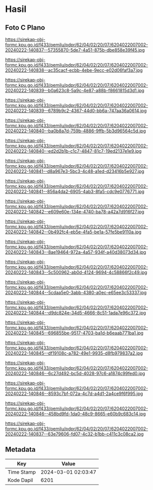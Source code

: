 # Hasil

## Foto C Plano

https://sirekap-obj-formc.kpu.go.id/f433/pemilu/pdpr/62/04/02/20/07/6204022007002-20240222-140837--57355870-5de7-4a51-875b-dbe858e39f45.jpg

https://sirekap-obj-formc.kpu.go.id/f433/pemilu/pdpr/62/04/02/20/07/6204022007002-20240222-140838--ac35cacf-ecbb-4ebe-9ecc-e02d06faf3a7.jpg

https://sirekap-obj-formc.kpu.go.id/f433/pemilu/pdpr/62/04/02/20/07/6204022007002-20240222-140839--b0a623c8-5a9c-4e87-a88b-f8661815d3d1.jpg

https://sirekap-obj-formc.kpu.go.id/f433/pemilu/pdpr/62/04/02/20/07/6204022007002-20240222-140839--6789b9c2-4367-44d0-bb6a-747aa36a0614.jpg

https://sirekap-obj-formc.kpu.go.id/f433/pemilu/pdpr/62/04/02/20/07/6204022007002-20240222-140840--ba0b8a7d-759b-4886-9ffb-5b3d96564c5d.jpg

https://sirekap-obj-formc.kpu.go.id/f433/pemilu/pdpr/62/04/02/20/07/6204022007002-20240222-140840--ed2d2b1b-c1c7-4847-81c7-19ed2137e1e9.jpg

https://sirekap-obj-formc.kpu.go.id/f433/pemilu/pdpr/62/04/02/20/07/6204022007002-20240222-140841--d8a967e3-5bc3-4c48-a1ed-d23416b5e927.jpg

https://sirekap-obj-formc.kpu.go.id/f433/pemilu/pdpr/62/04/02/20/07/6204022007002-20240222-140841--856a4da2-6905-4ab3-8fa5-cdc9e0776771.jpg

https://sirekap-obj-formc.kpu.go.id/f433/pemilu/pdpr/62/04/02/20/07/6204022007002-20240222-140842--e609e60e-134e-4740-ba78-a42a7d916f27.jpg

https://sirekap-obj-formc.kpu.go.id/f433/pemilu/pdpr/62/04/02/20/07/6204022007002-20240222-140842--0b492fc4-eb5e-4fa5-be1a-57fe5be9110a.jpg

https://sirekap-obj-formc.kpu.go.id/f433/pemilu/pdpr/62/04/02/20/07/6204022007002-20240222-140843--8ae19464-972a-4a57-934f-a40d38073d34.jpg

https://sirekap-obj-formc.kpu.go.id/f433/pemilu/pdpr/62/04/02/20/07/6204022007002-20240222-140843--5c500962-ab0d-4124-9694-4c58866f2c49.jpg

https://sirekap-obj-formc.kpu.go.id/f433/pemilu/pdpr/62/04/02/20/07/6204022007002-20240222-140844--5cdaa5e0-3abb-4380-a0ec-e65ee3c53337.jpg

https://sirekap-obj-formc.kpu.go.id/f433/pemilu/pdpr/62/04/02/20/07/6204022007002-20240222-140844--d9dc824e-34d5-4666-8c51-1ada7e96c372.jpg

https://sirekap-obj-formc.kpu.go.id/f433/pemilu/pdpr/62/04/02/20/07/6204022007002-20240222-140845--696855be-9517-4703-ba1d-b6eaab771ba1.jpg

https://sirekap-obj-formc.kpu.go.id/f433/pemilu/pdpr/62/04/02/20/07/6204022007002-20240222-140845--df19108c-a782-49e1-9935-d8fb979837a2.jpg

https://sirekap-obj-formc.kpu.go.id/f433/pemilu/pdpr/62/04/02/20/07/6204022007002-20240222-140846--6c27d492-bc5d-4028-97c6-a1874c99fed0.jpg

https://sirekap-obj-formc.kpu.go.id/f433/pemilu/pdpr/62/04/02/20/07/6204022007002-20240222-140846--8593c7bf-072a-4c7d-a4d1-2a4ce9f6f995.jpg

https://sirekap-obj-formc.kpu.go.id/f433/pemilu/pdpr/62/04/02/20/07/6204022007002-20240222-140846--458bd9fd-1da0-48c9-8665-e60b9c683c14.jpg

https://sirekap-obj-formc.kpu.go.id/f433/pemilu/pdpr/62/04/02/20/07/6204022007002-20240222-140837--63e79606-fd07-4c32-b1bb-c411c3c08ca2.jpg


## Metadata

| Key        | Value               |
| ---------- | ------------------- |
| Time Stamp | 2024-03-01 02:03:47 |
| Kode Dapil | 6201                |



